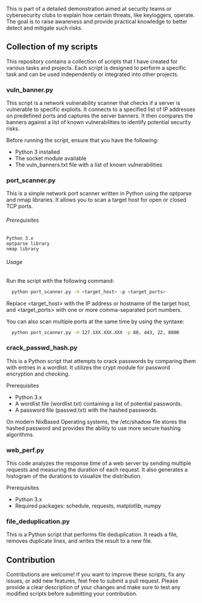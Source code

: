 This is part of a detailed demonstration aimed at security teams or cybersecurity clubs to explain how certain threats, like keyloggers, operate. The goal is to raise awareness and provide practical knowledge to better detect and mitigate such risks.

## Collection of my scripts

This repository contains a collection of scripts that I have created for various tasks and projects. Each script is designed to perform a specific task and can be used independently or integrated into other projects.

### vuln_banner.py

This script is a network vulnerability scanner that checks if a server is vulnerable to specific exploits. It connects to a specified list of IP addresses on predefined ports and captures the server banners. It then compares the banners against a list of known vulnerabilities to identify potential security risks.

Before running the script, ensure that you have the following:
- Python 3 installed
- The socket module available
- The vuln_banners.txt file with a list of known vulnerabilities
### port_scanner.py

This is a simple network port scanner written in Python using the optparse and nmap libraries. It allows you to scan a target host for open or closed TCP ports.

###### Prerequisites

    Python 3.x
    optparse library
    nmap library

###### Usage

Run the script with the following command:

```bash
  python port_scanner.py -H <target_host> -p <target_ports>
```
Replace <target_host> with the IP address or hostname of the target host, and <target_ports> with one or more comma-separated port numbers.

You can also scan multiple ports at the same time by using the syntaxe:
```bash
  python port_scanner.py -H 127.1XX.XXX.XXX -p 80, 443, 22, 8000
```

### crack_passwd_hash.py
This is a Python script that attempts to crack passwords by comparing them with entries in a wordlist. It utilizes the crypt module for password encryption and checking.

Prerequisites
- Python 3.x
- A wordlist file (wordlist.txt) containing a list of potential passwords.
- A password file (passwd.txt) with the hashed passwords.

On modern NixBased Operating systems, the /etc/shadow file stores the hashed password and provides the ability to use more secure hashing algorithms.

### web_perf.py

This code analyzes the response time of a web server by sending multiple requests and measuring the duration of each request. It also generates a histogram of the durations to visualize the distribution.

Prerequisites
- Python 3.x
- Required packages: schedule, requests, matplotlib, numpy

### file_deduplication.py
This is a Python script that performs file deduplication. It reads a file, removes duplicate lines, and writes the result to a new file.
  
## Contribution

Contributions are welcome! If you want to improve these scripts, fix any issues, or add new features, feel free to submit a pull request. Please provide a clear description of your changes and make sure to test any modified scripts before submitting your contribution.
